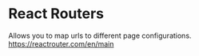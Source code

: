 # React Routers
Allows you to map urls to different page configurations.
https://reactrouter.com/en/main
